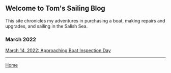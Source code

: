 ## Welcome to Tom's Sailing Blog

This site chronicles my adventures in purchasing a boat, making repairs and upgrades, and sailing in the Salish Sea.

### March 2022
[March 14, 2022: Approaching Boat Inspection Day](2022-03-14-approaching-boat-inspection-day.md)

---

[Home](https://tomsalzer.github.io/Sailing/)
